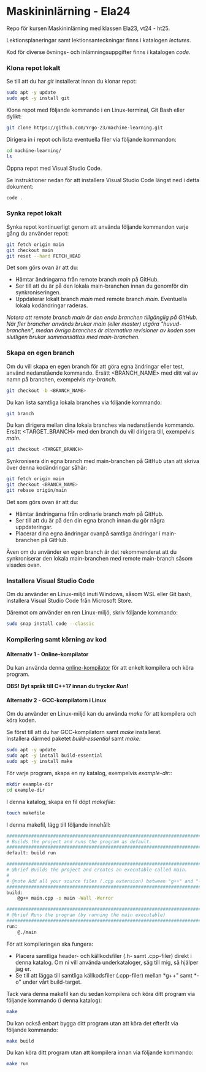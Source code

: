 # Maskininlärning - Ela24

Repo för kursen Maskininlärning med klassen Ela23, vt24 - ht25.

Lektionsplaneringar samt lektionsanteckningar finns i katalogen *lectures*.

Kod för diverse övnings- och inlämningsuppgifter finns i katalogen *code*.

### Klona repot lokalt

Se till att du har *git* installerat innan du klonar repot:

```bash
sudo apt -y update
sudo apt -y install git
```

Klona repot med följande kommando i en Linux-terminal, Git Bash eller dylikt:

```bash
git clone https://github.com/Yrgo-23/machine-learning.git
```

Dirigera in i repot och lista eventuella filer via följande kommandon:

```bash
cd machine-learning/
ls
```

Öppna repot med Visual Studio Code. 

Se instruktioner nedan för att installera Visual Studio Code längst ned i detta dokument:

```bash
code .
```

### Synka repot lokalt

Synka repot kontinuerligt genom att använda följande kommandon varje gång du använder repot:

```bash
git fetch origin main
git checkout main
git reset --hard FETCH_HEAD
```

Det som görs ovan är att du:
* Hämtar ändringarna från remote branch *main* på GitHub.
* Ser till att du är på den lokala main-branchen innan du genomför din synkroniseringen.
* Uppdaterar lokalt branch *main* med remote branch *main*. Eventuella lokala kodändringar raderas.

*Notera att remote branch *main* är den enda branchen tillgänglig på GitHub. När fler brancher används brukar main (eller master) utgöra "huvud-branchen", medan övriga branches är alternativa revisioner av koden som slutligen brukar sammansättas med main-branchen.*

### Skapa en egen branch
Om du vill skapa en egen branch för att göra egna ändringar eller test, använd nedanstående kommando.
Ersätt &lt;BRANCH_NAME&gt; med ditt val av namn på branchen, exempelvis *my-branch*.

```bash
git checkout -b <BRANCH_NAME>
```

Du kan lista samtliga lokala branches via följande kommando:

```bash
git branch
```

Du kan dirigera mellan dina lokala branches via nedanstående kommando.
Ersätt &lt;TARGET_BRANCH&gt; med den branch du vill dirigera till, exempelvis *main*.

```bash
git checkout <TARGET_BRANCH>
```

Synkronisera din egna branch med main-branchen på GitHub utan att skriva över denna kodändringar såhär:

```bash
git fetch origin main
git checkout <BRANCH_NAME>
git rebase origin/main
```

Det som görs ovan är att du:
* Hämtar ändringarna från ordinarie branch *main* på GitHub.
* Ser till att du är på den din egna branch innan du gör några uppdateringar.
* Placerar dina egna ändringar ovanpå samtliga ändringar i main-branchen på GitHub.

Även om du använder en egen branch är det rekommenderat att du synkroniserar den lokala main-branchen
med remote main-branch såsom visades ovan.

### Installera Visual Studio Code

Om du använder en Linux-miljö inuti Windows, såsom WSL eller Git bash, installera Visual Studio Code från Microsoft Store.

Däremot om använder en ren Linux-miljö, skriv följande kommando:

```bash
sudo snap install code --classic
```
### Kompilering samt körning av kod

#### Alternativ 1 - Online-kompilator
Du kan använda denna [online-kompilator](https://www.onlinegdb.com/online_c_compiler) för att enkelt kompilera och köra program. 

**OBS! Byt språk till C++17 innan du trycker *Run*!**

#### Alternativ 2 - GCC-kompilatorn i Linux
Om du använder en Linux-miljö kan du använda *make* för att kompilera och köra koden.

Se först till att du har GCC-kompilatorn samt *make* installerat.   
Installera därmed paketet *build-essential* samt *make:*

```bash
sudo apt -y update
sudo apt -y install build-essential
sudo apt -y install make
```

För varje program, skapa en ny katalog, exempelvis *example-dir:*:

```bash
mkdir example-dir
cd example-dir
```

I denna katalog, skapa en fil döpt *makefile:*

```bash
touch makefile
```

I denna makefil, lägg till följande innehåll:

```bash
################################################################################
# Builds the project and runs the program as default.
################################################################################
default: build run

################################################################################
# @brief Builds the project and creates an executable called main.
# 
# @note Add all your source files (.cpp extension) between "g++" and "-o".
################################################################################
build:
	@g++ main.cpp -o main -Wall -Werror

################################################################################
# @brief Runs the program (by running the main executable)
################################################################################
run:
	@./main
```

För att kompileringen ska fungera:
* Placera samtliga header- och källkodsfiler (.h- samt .cpp-filer) direkt i denna katalog. Om ni vill använda underkataloger, säg till mig, så hjälper jag er.
* Se till att lägga till samtliga källkodsfiler (.cpp-filer) mellan *g++" samt *-o" under vårt build-target.

Tack vara denna makefil kan du sedan kompilera och köra ditt program via följande kommando (i denna katalog):

```bash
make
```

Du kan också enbart bygga ditt program utan att köra det efteråt via följande kommando:

```bash
make build
```

Du kan köra ditt program utan att kompilera innan via följande kommando:

```bash
make run
```
